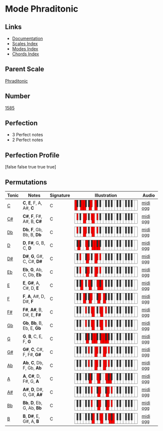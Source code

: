 # Mode Phraditonic

## Links

- [Documentation](index.md)
- [Scales Index](Scales.md)
- [Modes Index](Modes.md)
- [Chords Index](Chords.md)

## Parent Scale

[Phraditonic](ScalePhraditonic.md)

## Number

[1585](https://ianring.com/musictheory/scales/1585)

## Perfection

- 3 Perfect notes
- 2 Perfect notes

## Perfection Profile

[false false true true true]

## Permutations

| Tonic | Notes | Signature | Illustration | Audio |
|-------|-------|-----------|--------------|-------|
| [C](ModeCNaturalPhraditonic.md) | **C**, **E**, F, A, A#, **C** | C | ![CNaturalPhraditonic](ModeCNaturalPhraditonic.png) | [midi](ModeCNaturalPhraditonic.mid) [ogg](ModeCNaturalPhraditonic.ogg) |
| [C#](ModeCSharpPhraditonic.md) | **C#**, **F**, F#, A#, B, **C#** | C | ![CSharpPhraditonic](ModeCSharpPhraditonic.png) | [midi](ModeCSharpPhraditonic.mid) [ogg](ModeCSharpPhraditonic.ogg) |
| [Db](ModeDFlatPhraditonic.md) | **Db**, **F**, Gb, Bb, B, **Db** | C | ![DFlatPhraditonic](ModeDFlatPhraditonic.png) | [midi](ModeDFlatPhraditonic.mid) [ogg](ModeDFlatPhraditonic.ogg) |
| [D](ModeDNaturalPhraditonic.md) | **D**, **F#**, G, B, C, **D** | C | ![DNaturalPhraditonic](ModeDNaturalPhraditonic.png) | [midi](ModeDNaturalPhraditonic.mid) [ogg](ModeDNaturalPhraditonic.ogg) |
| [D#](ModeDSharpPhraditonic.md) | **D#**, **G**, G#, C, C#, **D#** | C | ![DSharpPhraditonic](ModeDSharpPhraditonic.png) | [midi](ModeDSharpPhraditonic.mid) [ogg](ModeDSharpPhraditonic.ogg) |
| [Eb](ModeEFlatPhraditonic.md) | **Eb**, **G**, Ab, C, Db, **Eb** | C | ![EFlatPhraditonic](ModeEFlatPhraditonic.png) | [midi](ModeEFlatPhraditonic.mid) [ogg](ModeEFlatPhraditonic.ogg) |
| [E](ModeENaturalPhraditonic.md) | **E**, **G#**, A, C#, D, **E** | C | ![ENaturalPhraditonic](ModeENaturalPhraditonic.png) | [midi](ModeENaturalPhraditonic.mid) [ogg](ModeENaturalPhraditonic.ogg) |
| [F](ModeFNaturalPhraditonic.md) | **F**, **A**, A#, D, D#, **F** | C | ![FNaturalPhraditonic](ModeFNaturalPhraditonic.png) | [midi](ModeFNaturalPhraditonic.mid) [ogg](ModeFNaturalPhraditonic.ogg) |
| [F#](ModeFSharpPhraditonic.md) | **F#**, **A#**, B, D#, E, **F#** | C | ![FSharpPhraditonic](ModeFSharpPhraditonic.png) | [midi](ModeFSharpPhraditonic.mid) [ogg](ModeFSharpPhraditonic.ogg) |
| [Gb](ModeGFlatPhraditonic.md) | **Gb**, **Bb**, B, Eb, E, **Gb** | C | ![GFlatPhraditonic](ModeGFlatPhraditonic.png) | [midi](ModeGFlatPhraditonic.mid) [ogg](ModeGFlatPhraditonic.ogg) |
| [G](ModeGNaturalPhraditonic.md) | **G**, **B**, C, E, F, **G** | C | ![GNaturalPhraditonic](ModeGNaturalPhraditonic.png) | [midi](ModeGNaturalPhraditonic.mid) [ogg](ModeGNaturalPhraditonic.ogg) |
| [G#](ModeGSharpPhraditonic.md) | **G#**, **C**, C#, F, F#, **G#** | C | ![GSharpPhraditonic](ModeGSharpPhraditonic.png) | [midi](ModeGSharpPhraditonic.mid) [ogg](ModeGSharpPhraditonic.ogg) |
| [Ab](ModeAFlatPhraditonic.md) | **Ab**, **C**, Db, F, Gb, **Ab** | C | ![AFlatPhraditonic](ModeAFlatPhraditonic.png) | [midi](ModeAFlatPhraditonic.mid) [ogg](ModeAFlatPhraditonic.ogg) |
| [A](ModeANaturalPhraditonic.md) | **A**, **C#**, D, F#, G, **A** | C | ![ANaturalPhraditonic](ModeANaturalPhraditonic.png) | [midi](ModeANaturalPhraditonic.mid) [ogg](ModeANaturalPhraditonic.ogg) |
| [A#](ModeASharpPhraditonic.md) | **A#**, **D**, D#, G, G#, **A#** | C | ![ASharpPhraditonic](ModeASharpPhraditonic.png) | [midi](ModeASharpPhraditonic.mid) [ogg](ModeASharpPhraditonic.ogg) |
| [Bb](ModeBFlatPhraditonic.md) | **Bb**, **D**, Eb, G, Ab, **Bb** | C | ![BFlatPhraditonic](ModeBFlatPhraditonic.png) | [midi](ModeBFlatPhraditonic.mid) [ogg](ModeBFlatPhraditonic.ogg) |
| [B](ModeBNaturalPhraditonic.md) | **B**, **D#**, E, G#, A, **B** | C | ![BNaturalPhraditonic](ModeBNaturalPhraditonic.png) | [midi](ModeBNaturalPhraditonic.mid) [ogg](ModeBNaturalPhraditonic.ogg) |
